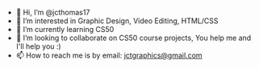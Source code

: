 - 👋 Hi, I’m @jcthomas17
- 👀 I’m interested in Graphic Design, Video Editing, HTML/CSS
- 🌱 I’m currently learning CS50
- 💞️ I’m looking to collaborate on CS50 course projects, You help me and I'll help you :)
- 📫 How to reach me is by email: jctgraphics@gmail.com

<!---
jcthomas17/jcthomas17 is a ✨ special ✨ repository because its `README.md` (this file) appears on your GitHub profile.
You can click the Preview link to take a look at your changes.
--->
